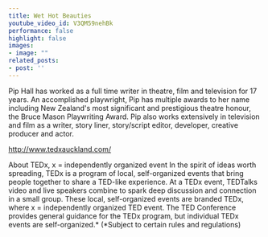 ```yaml
---
title: Wet Hot Beauties
youtube_video_id: V3QM59nehBk
performance: false
highlight: false
images: 
- image: ""
related_posts:
- post: ''
---
```


Pip Hall has worked as a full time writer in theatre, film and television for 17 years. An accomplished playwright, Pip has multiple awards to her name including New Zealand's most significant and prestigious theatre honour, the Bruce Mason Playwriting Award.  Pip also works extensively in television and film as a writer, story liner, story/script editor, developer, creative producer and actor.

http://www.tedxauckland.com/

About TEDx, x = independently organized event
In the spirit of ideas worth spreading, TEDx is a program of local, self-organized events that bring people together to share a TED-like experience. At a TEDx event, TEDTalks video and live speakers combine to spark deep discussion and connection in a small group. These local, self-organized events are branded TEDx, where x = independently organized TED event. The TED Conference provides general guidance for the TEDx program, but individual TEDx events are self-organized.* (*Subject to certain rules and regulations)

